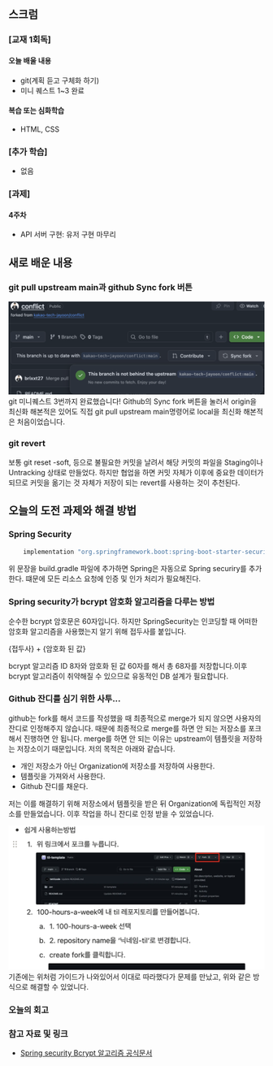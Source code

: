## 스크럼
### [교재 1회독]
#### 오늘 배울 내용
- git(계획 듣고 구체화 하기)
- 미니 퀘스트 1~3 완료

#### 복습 또는 심화학습
- HTML, CSS

### [추가 학습]
- 없음

### [과제]
#### 4주차
- API 서버 구현: 유저 구현 마무리


## 새로 배운 내용
### git pull upstream main과 github Sync fork 버튼
![alt text](./github-sync-fork.png)
git 미니퀘스트 3번까지 완료했습니다! Github의 Sync fork 버튼을 눌러서 origin을 최신화 해본적은 있어도 직접 git pull upstream main명령어로 local을 최신화 해본적은 처음이었습니다.

### git revert
보통 git reset -soft,  등으로 불필요한 커밋을 날려서 해당 커밋의 파일을 Staging이나 Untracking 상태로 만들었다. 하지만 협업을 하면 커밋 자체가 이후에 중요한 데이터가 되므로 커밋을 옮기는 것 자체가 저장이 되는 revert를 사용하는 것이 추천된다.

## 오늘의 도전 과제와 해결 방법
### Spring Security
```gradle
    implementation "org.springframework.boot:spring-boot-starter-security"
```
위 문장을  build.gradle 파일에 추가하면 Spring은 자동으로 Spring securiry를 추가한다. 떄문에 모든 리소스 요청에 인증 및 인가 처리가 필요해진다.

### Spring security가 bcrypt 암호화 알고리즘을 다루는 방법
 
순수한 bcrypt 암호문은 60자입니다. 하지만 SpringSecurity는 인코딩할 때 어떠한 암호화 알고리즘을 사용했는지 알기 위해 접두사를 붙입니다.

{접두사} + {암호화 된 값}

bcrypt 알고리즘 ID 8자와 암호화 된 값 60자를 해서 총 68자를 저장합니다.이후 bcrypt 알고리즘이 취약해질 수 있으므로 유동적인 DB 설계가 필요합니다.

### Github 잔디를 심기 위한 사투...
github는 fork를 해서 코드를 작성했을 때 최종적으로 merge가 되지 않으면 사용자의 잔디로 인정해주지 않습니다. 때문에 최종적으로 merge를 하면 안 되는 저장소를 포크해서 진행하면 안 됩니다. merge를 하면 안 되는 이유는 upstream이 템플릿을 저장하는 저장소이기 때문입니다. 저의 목적은 아래와 같습니다.
- 개인 저장소가 아닌 Organization에 저장소를 저장하여 사용한다.
- 템플릿을 가져와서 사용한다.
- Github 잔디를 채운다.

저는 이를 해결하기 위해 저장소에서 템플릿을 받은 뒤 Organization에 독립적인 저장소를 만들었습니다. 이후 작업을 하니 잔디로 인정 받을 수 있었습니다.

![alt text](./github-grass.png)
기존에는 위처럼 가이드가 나와있어서 이대로 따라했다가 문제를 만났고, 위와 같은 방식으로 해결할 수 있었니다.
### 오늘의 회고


### 참고 자료 및 링크
- [Spring security Bcrypt 알고리즘 공식문서](https://docs.spring.io/spring-security/reference/features/authentication/password-storage.html#authentication-password-storage-dpe)
